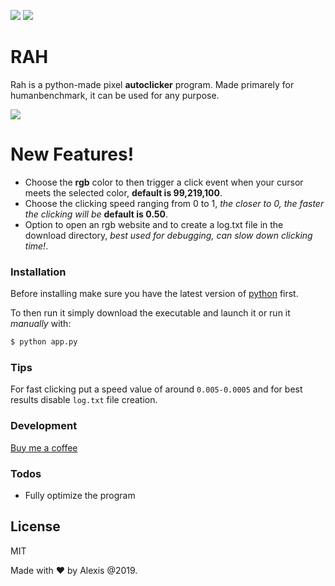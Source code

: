 [![](https://img.shields.io/badge/version-1.0-green)]()
[![](https://img.shields.io/badge/build-prototype-orange)]()

# RAH

Rah is a python-made pixel **autoclicker** program. Made primarely for humanbenchmark, it can be used for any purpose.

![](https://i.imgur.com/W5Nkhfl_d.jpg?maxwidth=640&shape=thumb&fidelity=medium)

# New Features!

  - Choose the **rgb** color to then trigger a click event when your cursor meets the selected color, **default is 99,219,100**.
  - Choose the clicking speed ranging from 0 to 1, *the closer to 0, the faster the clicking will be* **default is 0.50**.
  - Option to open an rgb website and to create a log.txt file in the download directory, *best used for debugging, can slow down clicking time!*.

### Installation
Before installing make sure you have the latest version of [python](https://www.python.org/downloads/) first.

To then run it simply download the executable and launch it or run it *manually* with:

```sh
$ python app.py
```
### Tips
For fast clicking put a speed value of around `0.005-0.0005` and for best results disable `log.txt` file creation.

### Development

[Buy me a coffee](https://www.buymeacoffee.com/)

### Todos

 - Fully optimize the program

License
----

MIT

Made with ❤️ by Alexis @2019.
